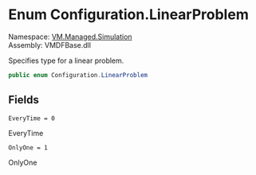 # Enum Configuration.LinearProblem

Namespace: [VM.Managed.Simulation](VM.Managed.Simulation.md)  
Assembly: VMDFBase.dll  

Specifies type for a linear problem.

```csharp
public enum Configuration.LinearProblem
```

## Fields

`EveryTime = 0` 

EveryTime



`OnlyOne = 1` 

OnlyOne




